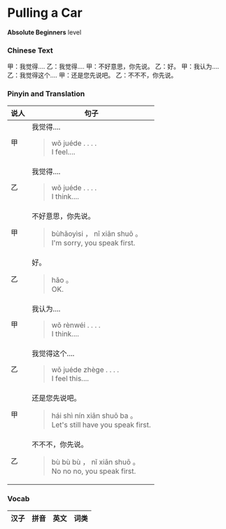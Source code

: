 # Pulling a Car
**Absolute Beginners** level
### Chinese Text
甲：我觉得....
乙：我觉得....
甲：不好意思，你先说。
乙：好。
甲：我认为....
乙：我觉得这个....
甲：还是您先说吧。
乙：不不不，你先说。

### Pinyin and Translation
|说人|句子|
|----|----|
|甲|我觉得....<blockquote>wǒ juéde . . . .<br />I feel....</blockquote>|
|乙|我觉得....<blockquote>wǒ juéde . . . .<br />I think....</blockquote>|
|甲|不好意思，你先说。<blockquote>bùhǎoyìsi ， nǐ xiān shuō 。<br />I'm sorry, you speak first.</blockquote>|
|乙|好。<blockquote>hǎo 。<br />OK.</blockquote>|
|甲|我认为....<blockquote>wǒ rènwéi . . . .<br />I think....</blockquote>|
|乙|我觉得这个....<blockquote>wǒ juéde zhège . . . .<br />I feel this....</blockquote>|
|甲|还是您先说吧。<blockquote>hái shì nín xiān shuō ba 。<br />Let's still have you speak first.</blockquote>|
|乙|不不不，你先说。<blockquote>bù bù bù ， nǐ xiān shuō 。<br />No no no, you speak first.</blockquote>|
### Vocab
|汉子|拼音|英文|词类|
|----|----|----|----|